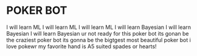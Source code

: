 # POKER BOT
I will learn ML I will learn ML I will learn ML I will learn Bayesian I will learn Bayesian I will learn Bayesian
ur not ready for this poker bot its gonan be the craziest poker bot its gonna be the bigtgest most beautiful poker bot 
i love pokewr my favorite hand is A5 suited spades or hearts!
